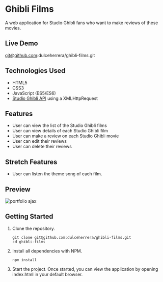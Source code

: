 # Ghibli Films

A web application for Studio Ghibli fans who want to make reviews of these movies. 

## Live Demo

git@github.com:dulceherrera/ghibli-films.git

## Technologies Used

* HTML5
* CSS3
* JavaScript (ES5/ES6)
* [Studio Ghibli API](https://ghibliapi.herokuapp.com) using a XMLHttpRequest

## Features

* User can view the list of the Studio Ghibli films
* User can view details of each Studio Ghibli film
* User can make a review on each Studio Ghibli movie
* User can edit their reviews
* User can delete their reviews

## Stretch Features

* User can listen the theme song of each film. 

## Preview

![portfolio ajax](https://user-images.githubusercontent.com/97363006/209720452-a36b128c-a7ce-412e-af61-2bef74e1b8ae.gif)

## Getting Started
 1. Clone the repository.

    ```shell
    git clone git@github.com:dulceherrera/ghibli-films.git
    cd ghibli-films
    ```
    
 2. Install all dependencies with NPM.

    ```shell
    npm install
    ```
    
 3. Start the project. Once started, you can view the application by opening index.html in your default browser.
